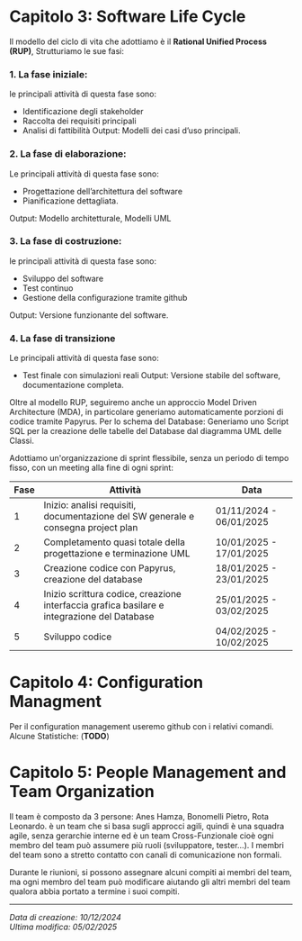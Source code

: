 # Capitolo 3: Software Life Cycle

Il modello del ciclo di vita che adottiamo è il **Rational Unified Process (RUP)**, Strutturiamo le sue fasi:

### 1. La fase iniziale:
le principali attività di questa fase sono:
- Identificazione degli stakeholder
- Raccolta dei requisiti principali
- Analisi di fattibilità
Output: Modelli dei casi d’uso principali. 

### 2. La fase di elaborazione: 

Le principali attività di questa fase sono:
- Progettazione dell’architettura del software
- Pianificazione dettagliata.

Output: Modello architetturale, Modelli UML

### 3. La fase di costruzione:
le principali attività di questa fase sono:
- Sviluppo del software
- Test continuo
- Gestione della configurazione tramite github

Output: Versione funzionante del software.

### 4. La fase di transizione
Le principali attività di questa fase sono:
- Test finale con simulazioni reali
Output: Versione stabile del software, documentazione completa.

Oltre al modello RUP, seguiremo anche un approccio Model Driven Architecture (MDA), in particolare generiamo automaticamente porzioni di codice tramite Papyrus.
Per lo schema del Database: Generiamo uno Script SQL per la creazione delle tabelle del Database dal diagramma UML delle Classi.

Adottiamo un'organizzazione di sprint flessibile, senza un periodo di tempo fisso, con un meeting alla fine di ogni sprint:


| Fase          | Attività      | Data         |
| ------------- | ------------- | -------------
| 1  | Inizio: analisi requisiti, documentazione del SW generale e consegna project plan | 01/11/2024 - 06/01/2025
| 2  | Completamento quasi totale della progettazione e terminazione UML  | 10/01/2025 - 17/01/2025
| 3  | Creazione codice con Papyrus, creazione del database | 18/01/2025 - 23/01/2025
| 4  | Inizio scrittura codice, creazione interfaccia grafica basilare e integrazione del Database  | 25/01/2025 - 03/02/2025
| 5  | Sviluppo codice  | 04/02/2025 - 10/02/2025
	

# Capitolo 4: Configuration Managment 
Per il configuration management useremo github con i relativi comandi.
Alcune Statistiche: (**TODO**)

# Capitolo 5: People Management and Team Organization
Il team è composto da 3 persone: Anes Hamza, Bonomelli Pietro, Rota Leonardo. è un team che si basa sugli approcci agili, quindi è una squadra agile, senza gerarchie interne ed è un team Cross-Funzionale cioè ogni membro del team può assumere più ruoli (sviluppatore, tester…). I membri del team sono a stretto contatto con canali di comunicazione non formali.

Durante le riunioni, si possono assegnare alcuni compiti ai membri del team, ma ogni membro del team può modificare aiutando gli altri membri del team qualora abbia portato a termine i suoi compiti.

---

*Data di creazione: 10/12/2024 \
Ultima modifica: 05/02/2025*